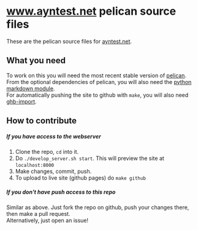 # www.ayntest.net pelican source files

These are the pelican source files for [ayntest.net](http://ayntest.net).

## What you need

To work on this you will need the most recent stable version of [pelican](http://blog.getpelican.com/).  
From the optional dependencies of pelican, you will also need the [python markdown module](https://pypi.python.org/pypi/Markdown).  
For automatically pushing the site to github with `make`, you will also need [ghb-import](https://github.com/davisp/ghp-import).  

## How to contribute

##### If you have access to the webserver
1. Clone the repo, `cd` into it.
2. Do `./develop_server.sh start`. This will preview the site at `localhost:8000`
3. Make changes, commit, push.
4. To upload to live site (github pages) do `make github`

##### If you don't have push access to this repo
Similar as above. Just fork the repo on github, push your changes there, then make a pull request.  
Alternatively, just open an issue!
